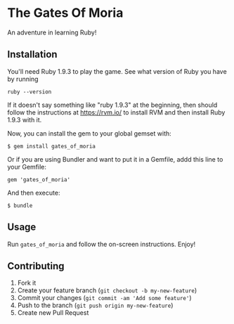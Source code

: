 # The Gates Of Moria

An adventure in learning Ruby!

## Installation

You'll need Ruby 1.9.3 to play the game. See what version of Ruby you have by running

    ruby --version
    
If it doesn't say something like "ruby 1.9.3" at the beginning, then should follow the instructions at https://rvm.io/ to install RVM and then install Ruby 1.9.3 with it.

Now, you can install the gem to your global gemset with:

    $ gem install gates_of_moria

Or if you are using Bundler and want to put it in a Gemfile, addd this line to your Gemfile:

    gem 'gates_of_moria'

And then execute:

    $ bundle

## Usage

Run `gates_of_moria` and follow the on-screen instructions. Enjoy!

## Contributing

1. Fork it
2. Create your feature branch (`git checkout -b my-new-feature`)
3. Commit your changes (`git commit -am 'Add some feature'`)
4. Push to the branch (`git push origin my-new-feature`)
5. Create new Pull Request
